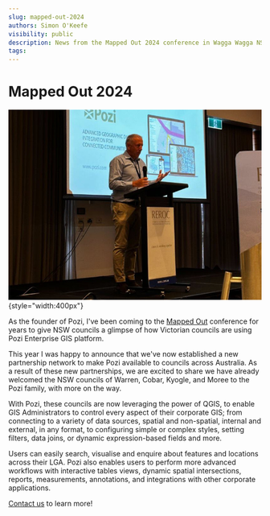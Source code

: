 ```yaml
---
slug: mapped-out-2024
authors: Simon O'Keefe
visibility: public
description: News from the Mapped Out 2024 conference in Wagga Wagga NSW
tags:
---
```


# Mapped Out 2024

![](/static/img/mapped-out-2024.jpg){style="width:400px"}

As the founder of Pozi, I've been coming to the [Mapped Out](https://reroc.com.au/mapped-out) conference for years to give NSW councils a glimpse of how Victorian councils are using Pozi Enterprise GIS platform.

This year I was happy to announce that we've now established a new partnership network to make Pozi available to councils across Australia. As a result of these new partnerships, we are excited to share we have already welcomed the NSW councils of Warren, Cobar, Kyogle, and Moree to the Pozi family, with more on the way.

With Pozi, these councils are now leveraging the power of QGIS, to enable GIS Administrators to control every aspect of their corporate GIS; from connecting to a variety of data sources, spatial and non-spatial, internal and external, in any format, to configuring simple or complex styles, setting filters, data joins, or dynamic expression-based fields and more. 

Users can easily search, visualise and enquire about features and locations across their LGA. Pozi also enables users to perform more advanced workflows with interactive tables views, dynamic spatial intersections, reports, measurements, annotations, and integrations with other corporate applications.

[Contact us](/contact) to learn more!
